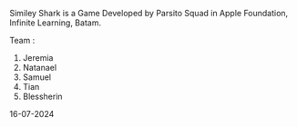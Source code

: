 Similey Shark is a Game Developed by Parsito Squad in Apple Foundation, Infinite Learning, Batam.

Team : 
1. Jeremia
2. Natanael
3. Samuel
4. Tian
5. Blessherin

16-07-2024
